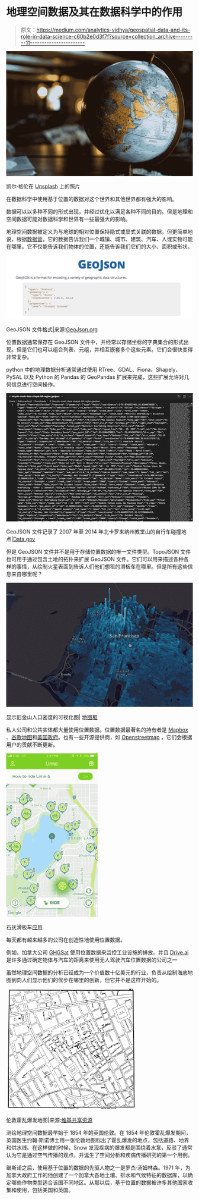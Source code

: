 # 地理空间数据及其在数据科学中的作用

> 原文：<https://medium.com/analytics-vidhya/geospatial-data-and-its-role-in-data-science-c60b2e0d3f7f?source=collection_archive---------11----------------------->

![](img/81c3bbe1bdbeb5ea759141cbf51a9b13.png)

凯尔·格伦在 [Unsplash](https://unsplash.com?utm_source=medium&utm_medium=referral) 上的照片

在数据科学中使用基于位置的数据对这个世界和其他世界都有强大的影响。

数据可以以多种不同的形式出现，并经过优化以满足各种不同的目的。但是地理和空间数据可能对数据科学和世界有一些最强大的影响。

地理空间数据被定义为与地球的相对位置保持隐式或显式关联的数据。但更简单地说，根据[数据营](https://www.datacamp.com/community/tutorials/geospatial-data-python)，它的数据告诉我们一个城镇、城市、建筑、汽车、人或实物可能在哪里。它不仅能告诉我们物体的位置，还能告诉我们它们的大小、面积或形状。

![](img/fa2f7a9c7ee695890ab40cf9caad26e2.png)

GeoJSON 文件格式|来源:[GeoJson.org](https://geojson.org/)

位置数据通常保存在 GeoJSON 文件中，并经常以存储坐标的字典集合的形式出现。但是它们也可以组合列表、元组，并相互嵌套多个这些元素。它们会很快变得非常复杂。

python 中的地理数据分析通常通过使用 RTree、GDAL、Fiona、Shapely、PySAL 以及 Python 的 Pandas 的 GeoPandas 扩展来完成，这些扩展允许对几何信息进行空间操作。

![](img/f62c0bd459f127c404e45b5d15ff33c3.png)

GeoJSON 文件记录了 2007 年至 2014 年北卡罗来纳州教堂山的自行车碰撞地点|[Data.gov](https://catalog.data.gov/dataset/bicycle-crashes)

但是 GeoJSON 文件并不是用于存储位置数据的唯一文件类型。TopoJSON 文件也可用于通过包含土地的拓扑来扩展 GeoJSON 文件。它们可以用来描述各种各样的事情，从绘制火星表面到告诉人们他们想租的滑板车在哪里。但是所有这些信息来自哪里呢？

![](img/f72d2b27d15b1a7fbf9b98043459d5bf.png)

显示旧金山人口密度的可视化图| [地图框](https://blog.mapbox.com/dive-into-large-datasets-with-3d-shapes-in-mapbox-gl-c89023ef291)

私人公司和公共实体都大量使用位置数据。位置数据最著名的持有者是 [Mapbox](https://www.mapbox.com/) 、[谷歌地图](https://developers.google.com/maps/documentation)和[美国政府](https://catalog.data.gov/dataset?res_format=GeoJSON&page=1)。也有一些开源提供商，如 [Openstreetmap](https://www.openstreetmap.org/#map=4/30.22/-54.49) ，它们会根据用户的贡献不断更新。

![](img/0da3c50ff2508dc1a34fce917e024873.png)

石灰滑板车[应用](https://www.pinterest.com/pin/556546466447592392/?nic=1)

每天都有越来越多的公司在创造性地使用位置数据。

例如，加拿大公司 [GHGSat](https://www.ghgsat.com/) 使用位置数据来监控工业设施的排放。并且 [Drive.ai](http://Drive.ai) 是许多通过确定物体与汽车的距离来使用无人驾驶汽车位置数据的公司之一

虽然地理空间数据的分析已经成为一个价值数十亿美元的行业，负责从绘制海底地图到向人们显示他们的优步在哪里的创新，但它并不是这样开始的。

![](img/4acbb4bf79941e89cc6bbb53a4e4e012.png)

伦敦霍乱爆发地图|来源:[维基共享资源](https://commons.wikimedia.org/wiki/File:Snow-cholera-map-1.jpg)

测绘地理空间数据最早始于 1854 年的英国伦敦。在 1854 年伦敦霍乱爆发期间，英国医生约翰·斯诺博士用一张伦敦地图标出了霍乱爆发的地点，包括道路、地界和供水线。在这样做的时候，Snow 发现疾病的爆发都是围绕着水泵，反驳了通常认为它是通过空气传播的观点，并诞生了空间分析和疾病传播研究的第一个用例。

继斯诺之后，使用基于位置的数据的先驱人物之一是罗杰·汤姆林森。1971 年，为加拿大政府工作的他创建了一个加拿大各地土壤、排水和气候特征的数据库，以确定哪些作物类型适合该国不同地区。从那以后，基于位置的数据被许多其他国家收集和使用，包括美国和英国。